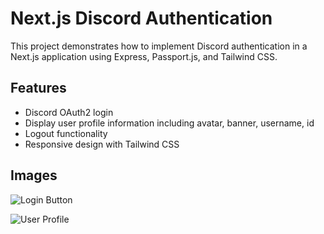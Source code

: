 # Next.js Discord Authentication

This project demonstrates how to implement Discord authentication in a Next.js application using Express, Passport.js, and Tailwind CSS.

## Features

- Discord OAuth2 login
- Display user profile information including avatar, banner, username, id
- Logout functionality
- Responsive design with Tailwind CSS

## Images

![Login Button](https://cdn.discordapp.com/attachments/1235662281459892254/1246798559861411840/image.png?ex=665db325&is=665c61a5&hm=436879023d26afe18ade5172e028a8be73c0752731feda31a6a43b64be78db18&)

![User Profile](https://cdn.discordapp.com/attachments/1235662281459892254/1246798654489100338/image.png?ex=665db33b&is=665c61bb&hm=5a0b5dcba14a66cdaeadba34e89abd1c192cffd343e3e3bf8e69eaec849d4e8c&)
